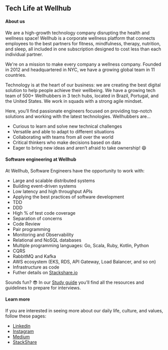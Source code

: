 
## Tech Life at Wellhub

#### About us

We are a high-growth technology company disrupting the health and wellness space! Wellhub is a corporate wellness platform that connects employees to the best partners for fitness, mindfulness, therapy, nutrition, and sleep, all included in one subscription designed to cost less than each individual partner.

We're on a mission to make every company a wellness company. Founded in 2012 and headquartered in NYC, we have a growing global team in 11 countries.

Technology is at the heart of our business: we are creating the best digital solution to help people achieve their wellbeing. We have a growing tech team of 500+ Wellhubbers in 3 tech hubs, located in Brazil, Portugal, and the United States. We work in squads with a strong agile mindset. 

Here, you’ll find passionate engineers focused on providing top-notch solutions and working with the latest technologies. Wellhubbers are…
- Curious to learn and solve new technical challenges
- Versatile and able to adapt to different situations
- Collaborating with teams from all over the world
- Critical thinkers who make decisions based on data
- Eager to bring new ideas and aren’t afraid to take ownership! 😄



#### Software engineering at Wellhub

At Wellhub, Software Engineers have the opportunity to work with:
- Large and scalable distributed systems
- Building event-driven systems
- Low latency and high throughput APIs
- Applying the best practices of software development
- TDD
- DDD
- High % of test code coverage
- Separation of concerns
- Code Review
- Pair programming
- Monitoring and Observability
- Relational and NoSQL databases
- Multiple programming languages: Go, Scala, Ruby, Kotlin, Python
- CQRS
- RabbitMQ and Kafka
- AWS ecosystem (EKS, RDS, API Gateway, Load Balancer, and so on)
- Infrastructure as code
- Futher details on [Stackshare.io](https://stackshare.io/wellhub/wellhub#team)

Sounds fun? 😎 In our [Study guide](interview-study-guide/README.md) you’ll find all the resources and guidelines to prepare for interviews.

#### Learn more
If you are interested in seeing more about our daily life, culture, and values, follow these pages: 
* [Linkedin](https://www.linkedin.com/company/wellhub/)
* [Instagram](https://www.instagram.com/lifeatwellhub/?hl=en)
* [Medium](https://medium.com/wellhub-tech-team)
* [StackShare](https://stackshare.io/wellhub/wellhub#team)
  

